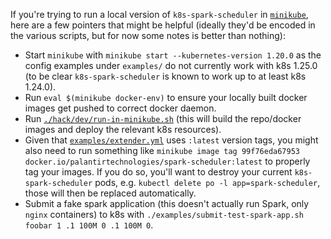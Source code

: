 If you're trying to run a local version of `k8s-spark-scheduler` in
[`minikube`](https://github.com/kubernetes/minikube), here are a few pointers that might be helpful (ideally they'd be
encoded in the various scripts, but for now some notes is better than nothing):

* Start `minikube` with `minikube start --kubernetes-version 1.20.0` as the config examples under `examples/` do not
  currently work with k8s 1.25.0 (to be clear `k8s-spark-scheduler` is known to work up to at least k8s 1.24.0).
* Run `eval $(minikube docker-env)` to ensure your locally built docker images get pushed to correct docker daemon.
* Run
  [`./hack/dev/run-in-minikube.sh`](https://github.com/palantir/k8s-spark-scheduler/blob/master/hack/dev/run-in-minikube.sh)
  (this will build the repo/docker images and deploy the relevant k8s resources).
* Given that
  [`examples/extender.yml`](https://github.com/palantir/k8s-spark-scheduler/blob/master/examples/extender.yml) uses
  `:latest` version tags, you might also need to run something like `minikube image tag 99f76eda67953 docker.io/palantirtechnologies/spark-scheduler:latest`
  to properly tag your images.
  If you do so, you'll want to destroy your current `k8s-spark-scheduler` pods, e.g. `kubectl delete po -l app=spark-scheduler`,
  those will then be replaced automatically.
* Submit a fake spark application (this doesn't actually run Spark, only `nginx` containers) to k8s with `./examples/submit-test-spark-app.sh foobar 1 .1 100M 0 .1 100M 0`.
